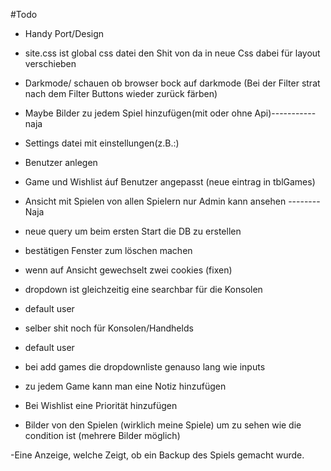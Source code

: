 ﻿#Todo
- Handy Port/Design

- site.css ist global css datei den Shit von da in neue Css dabei für layout verschieben

- Darkmode/ schauen ob browser bock auf darkmode (Bei der Filter strat nach dem Filter Buttons wieder zurück färben)

- Maybe Bilder zu jedem Spiel hinzufügen(mit oder ohne Api)-----------naja

- Settings datei mit einstellungen(z.B.:)

- Benutzer anlegen

- Game und Wishlist áuf Benutzer angepasst (neue eintrag in tblGames)

- Ansicht mit Spielen von allen Spielern nur Admin kann ansehen --------Naja

- neue query um beim ersten Start die DB zu erstellen

- bestätigen Fenster zum löschen machen
  
- wenn auf Ansicht gewechselt zwei cookies (fixen)
  
- dropdown ist gleichzeitig eine searchbar für die Konsolen

- default user

- selber shit noch für Konsolen/Handhelds

- default user

- bei add games die dropdownliste genauso lang wie inputs

- zu jedem Game kann man eine Notiz hinzufügen

- Bei Wishlist eine Priorität hinzufügen
 
- Bilder von den Spielen (wirklich meine Spiele) um zu sehen wie die condition ist (mehrere Bilder möglich)

-Eine Anzeige, welche Zeigt, ob ein Backup des Spiels gemacht wurde.
